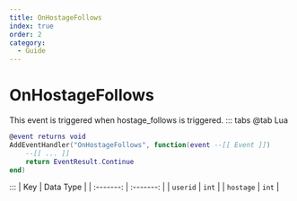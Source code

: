 ```yaml
---
title: OnHostageFollows
index: true
order: 2
category:
  - Guide
---
```


# OnHostageFollows
This event is triggered when hostage_follows is triggered.
::: tabs
@tab Lua
```lua
@event returns void
AddEventHandler("OnHostageFollows", function(event --[[ Event ]])
    --[[ ... ]]
    return EventResult.Continue
end)
```

:::
|    Key    | Data Type |
| :-------: | :-------: |
|  `userid` |   `int`   |
| `hostage` |   `int`   |